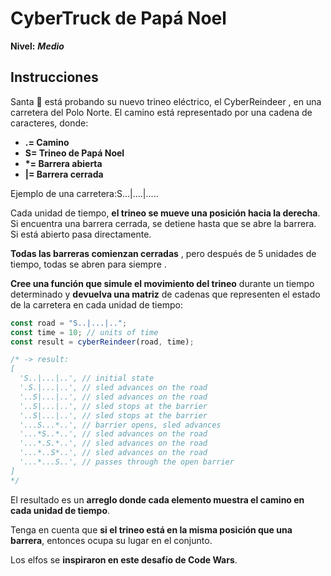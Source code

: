 # CyberTruck de Papá Noel

**Nivel:** **_Medio_**

## Instrucciones

Santa 🎅 está probando su nuevo trineo eléctrico, el CyberReindeer , en una carretera del Polo Norte. El camino está representado por una cadena de caracteres, donde:

- **.= Camino**
- **S= Trineo de Papá Noel**
- **\*= Barrera abierta**
- **\|= Barrera cerrada**

Ejemplo de una carretera:S...|....|.....

Cada unidad de tiempo, **el trineo se mueve una posición hacia la derecha**. Si encuentra una barrera cerrada, se detiene hasta que se abre la barrera. Si está abierto pasa directamente.

**Todas las barreras comienzan cerradas** , pero después de 5 unidades de tiempo, todas se abren para siempre .

**Cree una función que simule el movimiento del trineo** durante un tiempo determinado y **devuelva una matriz** de cadenas que representen el estado de la carretera en cada unidad de tiempo:

```js
const road = "S..|...|..";
const time = 10; // units of time
const result = cyberReindeer(road, time);

/* -> result:
[
  'S..|...|..', // initial state
  '.S.|...|..', // sled advances on the road
  '..S|...|..', // sled advances on the road
  '..S|...|..', // sled stops at the barrier
  '..S|...|..', // sled stops at the barrier
  '...S...*..', // barrier opens, sled advances
  '...*S..*..', // sled advances on the road
  '...*.S.*..', // sled advances on the road
  '...*..S*..', // sled advances on the road
  '...*...S..', // passes through the open barrier
]
*/
```

El resultado es un **arreglo donde cada elemento muestra el camino en cada unidad de tiempo**.

Tenga en cuenta que **si el trineo está en la misma posición que una barrera**, entonces ocupa su lugar en el conjunto.

Los elfos se **inspiraron en este desafío de Code Wars**.
